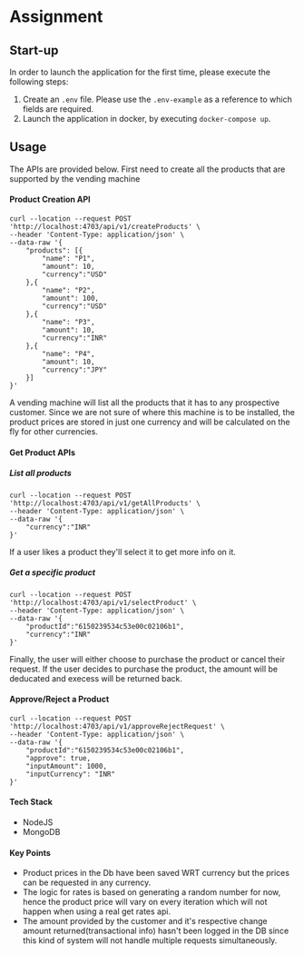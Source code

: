 # Assignment

## Start-up

In order to launch the application for the first time, please execute the following steps:

1. Create an `.env` file. Please use the `.env-example` as a reference to which fields are required.
2. Launch the application in docker, by executing `docker-compose up`.

## Usage

The APIs are provided below.
First need to create all the products that are supported by the vending machine

#### Product Creation API
```
curl --location --request POST 'http://localhost:4703/api/v1/createProducts' \
--header 'Content-Type: application/json' \
--data-raw '{
    "products": [{
        "name": "P1",
        "amount": 10,
        "currency":"USD"
    },{
        "name": "P2",
        "amount": 100,
        "currency":"USD"
    },{
        "name": "P3",
        "amount": 10,
        "currency":"INR"
    },{
        "name": "P4",
        "amount": 10,
        "currency":"JPY"
    }]
}'
```

A vending machine will list all the products that it has to any prospective customer. Since we are not sure of where this machine is to be installed, the product prices are stored in just one currency and will be calculated on the fly for other currencies.

#### Get Product APIs

##### List all products

```
curl --location --request POST 'http://localhost:4703/api/v1/getAllProducts' \
--header 'Content-Type: application/json' \
--data-raw '{
    "currency":"INR"
}'
```
If a user likes a product they'll select it to get more info on it.
##### Get a specific product
```
curl --location --request POST 'http://localhost:4703/api/v1/selectProduct' \
--header 'Content-Type: application/json' \
--data-raw '{
    "productId":"6150239534c53e00c02106b1",
    "currency":"INR"
}'
```
Finally, the user will either choose to purchase the product or cancel their request.
If the user decides to purchase the product, the amount will be deducated and execess will be returned back.

#### Approve/Reject a Product
```
curl --location --request POST 'http://localhost:4703/api/v1/approveRejectRequest' \
--header 'Content-Type: application/json' \
--data-raw '{
    "productId":"6150239534c53e00c02106b1",
    "approve": true,
    "inputAmount": 1000,
    "inputCurrency": "INR"
}'
```

#### Tech Stack
- NodeJS
- MongoDB

#### Key Points
- Product prices in the Db have been saved WRT currency but the prices can be requested in any currency.
- The logic for rates is based on generating a random number for now, hence the product price will vary on every iteration which will not happen when using a real get rates api.
- The amount provided by the customer and it's respective change amount returned(transactional info) hasn't been logged in the DB since this kind of system will not handle multiple requests simultaneously.